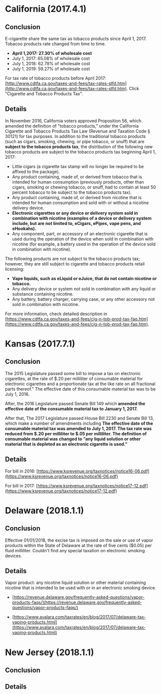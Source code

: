 # California (2017.4.1)
## Conclusion
E-cigarette share the same tax as tobacco products since April 1, 2017. Tobacoo products rate changed from time to time.
- **April 1,2017: 27.30% of wholesale cost**
- July 1, 2017: 65.08% of wholesale cost
- July 1, 2018:	62.78% of wholesale cost
- July 1, 2019:	59.27% of wholesale cost

For tax rate of tobacco products before April 2017: [http://www.cdtfa.ca.gov/taxes-and-fees/tax-rates-stfd.htm](http://www.cdtfa.ca.gov/taxes-and-fees/tax-rates-stfd.htm). Click "Cigarette and Tobacco Products Tax".



## Details
In November 2016, California voters approved Proposition 56, which amended the definition of "tobacco products," under the California Cigarette and Tobacco Products Tax Law (Revenue and Taxation Code § 30121) for tax purposes. In addition to the traditional tobacco products (such as cigars, smoking, chewing, or pipe tobacco, or snuff) that are **subject to the tobacco products tax**, the distribution of the following new tobacco products are subject to the tobacco products tax beginning April 1, 2017:

- Little cigars (a cigarette tax stamp will no longer be required to be affixed to the package).
- Any product containing, made of, or derived from tobacco that is intended for human consumption (previously products, other than cigars, smoking or chewing tobacco, or snuff, had to contain at least 50 percent tobacco to be subject to the tobacco products tax).
- Any product containing, made of, or derived from nicotine that is intended for human consumption and sold with or without a nicotine delivery device.
- **Electronic cigarettes or any device or delivery system sold in combination with nicotine (examples of a device or delivery system include, but are not limited to, eCigars, ePipes, vape pens, and eHookahs).**
- Any component, part, or accessory of an electronic cigarette that is used during the operation of the device when sold in combination with nicotine (for example, a battery used in the operation of the device sold in combination with nicotine).

The following products are not subject to the tobacco products tax; however, they are still subject to cigarette and tobacco products retail licensing:

- **Vape liquids, such as eLiquid or eJuice, that do not contain nicotine or tobacco.**
- Any delivery device or system not sold in combination with any liquid or substance containing nicotine.
- Any battery, battery charger, carrying case, or any other accessory not sold in combination with nicotine.

For more information, check detailed description in [https://www.cdtfa.ca.gov/taxes-and-fees/cig-n-tob-prod-tax-faq.htm](https://www.cdtfa.ca.gov/taxes-and-fees/cig-n-tob-prod-tax-faq.htm).


# Kansas (2017.7.1)

## Conclusion
The 2015 Legislature passed some bill to impose a tax on electronic cigarettes, at the rate of $.20 per milliliter of consumable material for electronic cigarettes and a proportionate tax at the like rate on all fractional parts thereof.” The effective date of this
consumable material tax was to be July 1, 2016.

After, the 2016 Legislature passed Senate Bill 149 which **amended the effective date of the consumable
material tax to January 1, 2017.** 

After that, The 2017 Legislature passed House Bill 2230 and Senate Bill 13, which make a number of
amendments including **The effective date of the consumable material tax was amended to July 1, 2017. The tax rate was
reduced from $.20 per milliliter to $.05 per milliliter. The definition of consumable material was
changed to “any liquid solution or other material that is depleted as an electronic cigarette is
used.”**

## Details

For bill in 2016: [https://www.ksrevenue.org/taxnotices/notice16-06.pdf](https://www.ksrevenue.org/taxnotices/notice16-06.pdf)

For bill in 2017: [https://www.ksrevenue.org/taxnotices/notice17-12.pdf](https://www.ksrevenue.org/taxnotices/notice17-12.pdf)

# Delaware (2018.1.1)

## Conclusion
Effective 01/01/2018, the excise tax is imposed on the sale or use of vapor products within the State of Delaware at the rate of five cents ($0.05) per fluid milliliter. Couldn't find any special taxation on electronic smoking devices.


## Details

Vapor product: any nicotine liquid solution or other material containing nicotine that is intended to be used with or in an electronic smoking device. 

- [https://revenue.delaware.gov/frequently-asked-questions/vapor-products-faqs/](https://revenue.delaware.gov/frequently-asked-questions/vapor-products-faqs/)

- [https://www.avalara.com/taxrates/en/blog/2017/07/delaware-tax-vaping-products.html](https://www.avalara.com/taxrates/en/blog/2017/07/delaware-tax-vaping-products.html)

# New Jersey (2018.1.1)

## Conclusion


## Details










